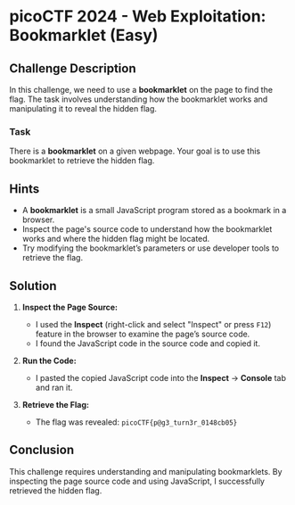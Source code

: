 # picoCTF 2024 - Web Exploitation: Bookmarklet (Easy)

## Challenge Description

In this challenge, we need to use a **bookmarklet** on the page to find the flag. The task involves understanding how the bookmarklet works and manipulating it to reveal the hidden flag.

### Task

There is a **bookmarklet** on a given webpage. Your goal is to use this bookmarklet to retrieve the hidden flag.

## Hints

- A **bookmarklet** is a small JavaScript program stored as a bookmark in a browser.
- Inspect the page's source code to understand how the bookmarklet works and where the hidden flag might be located.
- Try modifying the bookmarklet’s parameters or use developer tools to retrieve the flag.

## Solution 

1. **Inspect the Page Source:**
   - I used the **Inspect** (right-click and select "Inspect" or press `F12`) feature in the browser to examine the page’s source code.
   - I found the JavaScript code in the source code and copied it.

2. **Run the Code:**
   - I pasted the copied JavaScript code into the **Inspect** → **Console** tab and ran it.

3. **Retrieve the Flag:**
   - The flag was revealed: `picoCTF{p@g3_turn3r_0148cb05}`

## Conclusion

This challenge requires understanding and manipulating bookmarklets. By inspecting the page source code and using JavaScript, I successfully retrieved the hidden flag.
